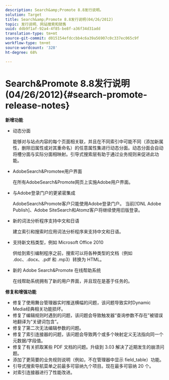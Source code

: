 ```yaml
---
description: Search&amp;Promote 8.8发行说明。
solution: Target
title: Search&amp;Promote 8.8发行说明(04/26/2012)
topic: 发行说明、网站搜索和销售
uuid: ddb9f1af-92a4-4f85-be8f-a36f34d31add
translation-type: tm+mt
source-git-commit: d015154efdccbb4c6a39a56907c0c337ec065c9f
workflow-type: tm+mt
source-wordcount: '328'
ht-degree: 68%

---
```



# Search&amp;Promote 8.8发行说明(04/26/2012){#search-promote-release-notes}

**新增功能**

* 动态分面

   能够对与站点内容的每个页面相关联，并且在不同索引中可能不同（添加新属性，删除旧属性或对其重命名）的任意属性集进行动态分面。动态分面会自动将槽分面与实际分面相映射。引导式搜索层有助于通过业务规则来促进此功能。
* AdobeSearch&amp;Promotee用户界面

   在所有AdobeSearch&amp;Promote网页上实施Adobe用户界面。
* 与Adobe登录门户的更紧密集成

   AdobeSearch&amp;Promote客户只能使用Adobe登录门户。 当前[!DNL Adobe Publish]、Adobe SiteSearch和Atomz客户将继续使用旧版登录。
* 新的词法分析程序支持中文和日语

   建立索引和搜索时应用词法分析程序来支持中文和日语。
* 支持新文档类型，例如 Microsoft Office 2010

   供给到索引编制程序之前，搜索可以将各种类型的文档（例如 .doc、.docx、.pdf 和 .mp3）转换为 HTML。
* 新的 Adobe Search&amp;Promote 在线帮助系统

   在线帮助系统拥有了新的用户界面，并且现在是基于任务的。

**修复和增强功能**

* 修复了使用舞台管理器实时推送横幅的问题，该问题导致实时Dynamic Media经典相关功能损坏。
* 修复了编辑规则时遇到的问题，该问题会导致触发器“查询参数不存在”被错误地翻译为“关键词包含”。
* 修复了第二次无法编辑参数的问题。
* 修复了索引连接器的问题，该问题会导致两个或多个映射定义无法指向同一个元数据/字段值。
* 修复了有关抓取某些 PDF 文档的问题。升级到 3.03 解决了近期发生的崩溃问题。
* 添加了更简要的业务规则说明（例如，不在管理器中显示 field_table）功能。
* 引导式搜索导航菜单之前最多可容纳九个项目。现在最多可容纳 20 个。
* 对索引连接器进行了性能改进。

